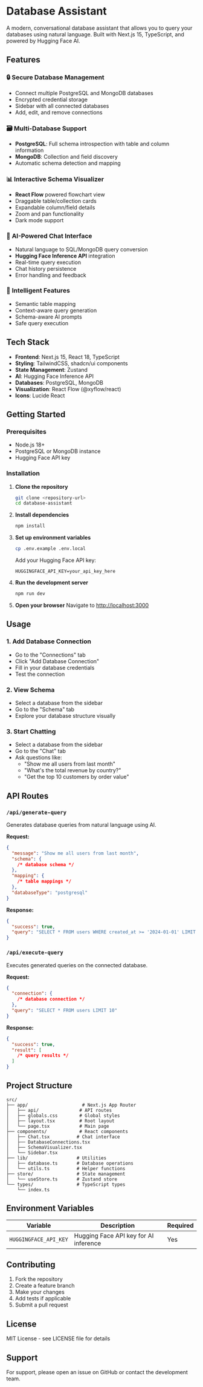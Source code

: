 # Database Assistant

A modern, conversational database assistant that allows you to query your databases using natural language. Built with Next.js 15, TypeScript, and powered by Hugging Face AI.

## Features

### 🔒 **Secure Database Management**

- Connect multiple PostgreSQL and MongoDB databases
- Encrypted credential storage
- Sidebar with all connected databases
- Add, edit, and remove connections

### 🗃️ **Multi-Database Support**

- **PostgreSQL**: Full schema introspection with table and column information
- **MongoDB**: Collection and field discovery
- Automatic schema detection and mapping

### 📊 **Interactive Schema Visualizer**

- **React Flow** powered flowchart view
- Draggable table/collection cards
- Expandable column/field details
- Zoom and pan functionality
- Dark mode support

### 💬 **AI-Powered Chat Interface**

- Natural language to SQL/MongoDB query conversion
- **Hugging Face Inference API** integration
- Real-time query execution
- Chat history persistence
- Error handling and feedback

### 🧠 **Intelligent Features**

- Semantic table mapping
- Context-aware query generation
- Schema-aware AI prompts
- Safe query execution

## Tech Stack

- **Frontend**: Next.js 15, React 18, TypeScript
- **Styling**: TailwindCSS, shadcn/ui components
- **State Management**: Zustand
- **AI**: Hugging Face Inference API
- **Databases**: PostgreSQL, MongoDB
- **Visualization**: React Flow (@xyflow/react)
- **Icons**: Lucide React

## Getting Started

### Prerequisites

- Node.js 18+
- PostgreSQL or MongoDB instance
- Hugging Face API key

### Installation

1. **Clone the repository**

   ```bash
   git clone <repository-url>
   cd database-assistant
   ```

2. **Install dependencies**

   ```bash
   npm install
   ```

3. **Set up environment variables**

   ```bash
   cp .env.example .env.local
   ```

   Add your Hugging Face API key:

   ```
   HUGGINGFACE_API_KEY=your_api_key_here
   ```

4. **Run the development server**

   ```bash
   npm run dev
   ```

5. **Open your browser**
   Navigate to [http://localhost:3000](http://localhost:3000)

## Usage

### 1. **Add Database Connection**

- Go to the "Connections" tab
- Click "Add Database Connection"
- Fill in your database credentials
- Test the connection

### 2. **View Schema**

- Select a database from the sidebar
- Go to the "Schema" tab
- Explore your database structure visually

### 3. **Start Chatting**

- Select a database from the sidebar
- Go to the "Chat" tab
- Ask questions like:
  - "Show me all users from last month"
  - "What's the total revenue by country?"
  - "Get the top 10 customers by order value"

## API Routes

### `/api/generate-query`

Generates database queries from natural language using AI.

**Request:**

```json
{
  "message": "Show me all users from last month",
  "schema": {
    /* database schema */
  },
  "mapping": {
    /* table mappings */
  },
  "databaseType": "postgresql"
}
```

**Response:**

```json
{
  "success": true,
  "query": "SELECT * FROM users WHERE created_at >= '2024-01-01' LIMIT 100"
}
```

### `/api/execute-query`

Executes generated queries on the connected database.

**Request:**

```json
{
  "connection": {
    /* database connection */
  },
  "query": "SELECT * FROM users LIMIT 10"
}
```

**Response:**

```json
{
  "success": true,
  "result": [
    /* query results */
  ]
}
```

## Project Structure

```
src/
├── app/                    # Next.js App Router
│   ├── api/               # API routes
│   ├── globals.css        # Global styles
│   ├── layout.tsx         # Root layout
│   └── page.tsx           # Main page
├── components/            # React components
│   ├── Chat.tsx          # Chat interface
│   ├── DatabaseConnections.tsx
│   ├── SchemaVisualizer.tsx
│   └── Sidebar.tsx
├── lib/                  # Utilities
│   ├── database.ts       # Database operations
│   └── utils.ts          # Helper functions
├── store/                # State management
│   └── useStore.ts       # Zustand store
└── types/                # TypeScript types
    └── index.ts
```

## Environment Variables

| Variable              | Description                           | Required |
| --------------------- | ------------------------------------- | -------- |
| `HUGGINGFACE_API_KEY` | Hugging Face API key for AI inference | Yes      |

## Contributing

1. Fork the repository
2. Create a feature branch
3. Make your changes
4. Add tests if applicable
5. Submit a pull request

## License

MIT License - see LICENSE file for details

## Support

For support, please open an issue on GitHub or contact the development team.
